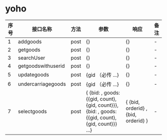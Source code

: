 # yoho
| 序号 | 接口名称 | 方法 | 参数  | 响应 | 备注 |
| --- | --- | --- | --- | --- | --- |
| 1 | addgoods | post |  {} | {} | - |
| 2 | getgoods | post |  {} | {} | - |
| 3 | searchUser | post | {} | {} | - |
| 4 | getgoodswithuserid |  post | {} | {} | - |
| 5 | updategoods | post |  {gid （必传 ...} | {} | - |
| 6 | undercarriagegoods | post |  {gid （必传 ...} | {} | - |
| 7 | selectgoods | post |  { {bid: , goods:{{gid, count},{gid, count}}}, {bid: , goods:{{gid, count},{gid, count}}} ...} | { {bid, orderid} , {bid, orderid} } | - |

